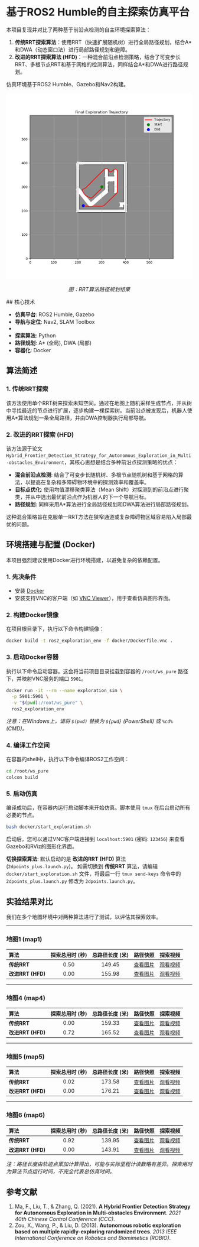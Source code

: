 # 基于ROS2 Humble的自主探索仿真平台

本项目复现并对比了两种基于前沿点检测的自主环境探索算法：
1.  **传统RRT探索算法**：使用RRT（快速扩展随机树）进行全局路径规划，结合A*和DWA（动态窗口法）进行局部路径规划和避障。
2.  **改进的RRT探索算法 (HFD)**：一种混合前沿点检测策略，结合了可变步长RRT、多根节点RRT和基于网格的检测算法，同样结合A*和DWA进行路径规划。

仿真环境基于ROS2 Humble、Gazebo和Nav2构建。
<div align="center">
  <img src="./Demo/map5/rrt/rrt_path_snapshot.png" alt="RRT路径快照" width="600">
  <p><em>图：RRT算法路径规划结果</em></p>
</div>
## 核心技术

*   **仿真平台**: ROS2 Humble, Gazebo
*   **导航与定位**: Nav2, SLAM Toolbox
*   
*   **探索算法**: Python
*   **路径规划**: A* (全局), DWA (局部)
*   **容器化**: Docker

## 算法简述

### 1. 传统RRT探索
该方法使用单个RRT树来探索未知空间。通过在地图上随机采样生成节点，并从树中寻找最近的节点进行扩展，逐步构建一棵探索树。当前沿点被发现后，机器人使用A*算法规划一条全局路径，并由DWA控制器执行局部导航。

### 2. 改进的RRT探索 (HFD)
该方法源于论文 `Hybrid_Frontier_Detection_Strategy_for_Autonomous_Exploration_in_Multi-obstacles_Environment`，其核心思想是结合多种前沿点探测策略的优点：
*   **混合前沿点检测**: 结合了可变步长随机树、多根节点随机树和基于网格的算法，以提高在复杂和多障碍物环境中的探测效率和覆盖率。
*   **目标点优化**: 使用均值漂移聚类算法（Mean Shift）对探测到的前沿点进行聚类，并从中选出最优前沿点作为机器人的下一个导航目标。
*   **路径规划**: 同样采用A*算法进行全局路径规划和DWA算法进行局部路径规划。

这种混合策略旨在克服单一RRT方法在狭窄通道或复杂障碍物区域容易陷入局部最优的问题。

## 环境搭建与配置 (Docker)

本项目强烈建议使用Docker进行环境搭建，以避免复杂的依赖配置。

### 1. 先决条件
*   安装 [Docker](https://www.docker.com/get-started)
*   安装支持VNC的客户端（如 [VNC Viewer](https://www.realvnc.com/en/connect/download/viewer/)），用于查看仿真图形界面。

### 2. 构建Docker镜像
在项目根目录下，执行以下命令构建镜像：
```bash
docker build -t ros2_exploration_env -f docker/Dockerfile.vnc .
```

### 3. 启动Docker容器
执行以下命令启动容器。这会将当前项目目录挂载到容器的 `/root/ws_pure` 路径下，并映射VNC服务的端口 `5901`。
```bash
docker run -it --rm --name exploration_sim \
  -p 5901:5901 \
  -v "$(pwd):/root/ws_pure" \
  ros2_exploration_env
```
*注意：在Windows上，请将 `$(pwd)` 替换为 `${pwd}` (PowerShell) 或 `%cd%` (CMD)。*

### 4. 编译工作空间
在容器的shell中，执行以下命令编译ROS2工作空间：
```bash
cd /root/ws_pure
colcon build
```

### 5. 启动仿真
编译成功后，在容器内运行启动脚本来开始仿真。脚本使用 `tmux` 在后台启动所有必要的节点。

```bash
bash docker/start_exploration.sh
```

启动后，您可以通过VNC客户端连接到 `localhost:5901` (密码: `123456`) 来查看Gazebo和RViz的图形化界面。

**切换探索算法**: 
默认启动的是 **改进的RRT (HFD)** 算法 (`2dpoints_plus.launch.py`)。
如需切换到 **传统RRT** 算法，请编辑 `docker/start_exploration.sh` 文件，将最后一行 `tmux send-keys` 命令中的 `2dpoints_plus.launch.py` 修改为 `2dpoints.launch.py`。

## 实验结果对比

我们在多个地图环境中对两种算法进行了测试，以评估其探索效率。

---


### **地图1 (map1)**

| 算法 | 探索总用时 (秒) | 总路径长度 (米) | 路径快照 | 探索视频 |
| :--- | :---: | :---: | :---: | :---: |
| **传统RRT** | 0.50 | 149.45 | [查看图片](./Demo/map1/rrt/rrt_path_snapshot.png) | [观看视频](./Demo/map1/rrt/vokoscreenNG-2025-06-01_17-27-24.mkv) |
| **改进RRT (HFD)** | 0.00 | 155.98 | [查看图片](./Demo/map1/rrt_plus/rrt_exploration.png) | [观看视频](./Demo/map1/rrt_plus/vokoscreenNG-2025-06-01_17-36-42.mkv) |

---


### **地图4 (map4)**

| 算法 | 探索总用时 (秒) | 总路径长度 (米) | 路径快照 | 探索视频 |
| :--- | :---: | :---: | :---: | :---: |
| **传统RRT** | 0.00 | 159.33 | [查看图片](./Demo/map4/rrt/rrt_exploration.png) | [观看视频](./Demo/map4/rrt/vokoscreenNG-2025-06-01_18-05-15.mkv) |
| **改进RRT (HFD)** | 0.72 | 165.52 | [查看图片](./Demo/map4/rrt_plus/rrt_path_snapshot.png) | [观看视频](./Demo/map4/rrt_plus/vokoscreenNG-2025-06-01_17-56-42.mkv) |

---


### **地图5 (map5)**

| 算法 | 探索总用时 (秒) | 总路径长度 (米) | 路径快照 | 探索视频 |
| :--- | :---: | :---: | :---: | :---: |
| **传统RRT** | 0.02 | 173.58 | [查看图片](./Demo/map5/rrt/rrt_path_snapshot.png) | [观看视频](./Demo/map5/rrt/vokoscreenNG-2025-06-01_18-19-41.mkv) |
| **改进RRT (HFD)** | 0.00 | 176.21 | [查看图片](./Demo/map5/rrt_plus/rrt_exploration.png) | [观看视频](./Demo/map5/rrt_plus/vokoscreenNG-2025-06-01_18-26-58.mkv) |

---


### **地图6 (map6)**

| 算法 | 探索总用时 (秒) | 总路径长度 (米) | 路径快照 | 探索视频 |
| :--- | :---: | :---: | :---: | :---: |
| **传统RRT** | 0.92 | 139.95 | [查看图片](./Demo/map6/rrt/rrt_path_snapshot.png) | [观看视频](./Demo/map6/rrt/room6_rrt.mkv) |
| **改进RRT (HFD)** | 0.00 | 143.91 | [查看图片](./Demo/map6/rrt_plus/rrt_exploration.png) | [观看视频](./Demo/map6/rrt_plus/rrt_plus.mkv) |

*注：路径长度由轨迹点累加计算得出，可能与实际里程计读数略有差异。探索用时为算法节点运行时间，不完全代表总仿真时间。*

## 参考文献
1.  Ma, F., Liu, T., & Zhang, Q. (2021). **A Hybrid Frontier Detection Strategy for Autonomous Exploration in Multi-obstacles Environment**. *2021 40th Chinese Control Conference (CCC)*.
2.  Zou, X., Wang, P., & Liu, D. (2013). **Autonomous robotic exploration based on multiple rapidly-exploring randomized trees**. *2013 IEEE International Conference on Robotics and Biomimetics (ROBIO)*.
